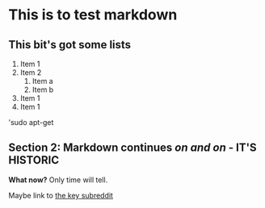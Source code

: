 # This is to test markdown

## This bit's got some lists

1. Item 1
1. Item 2
    1. Item a
    1. Item b
2. Item 1
2. Item 1

'sudo apt-get <package-name>

## Section 2: Markdown continues *on and on* - **IT'S HISTORIC**

**What now?**
Only time will tell.

Maybe link to [the key subreddit](http://reddit.com/r/radiohead)

